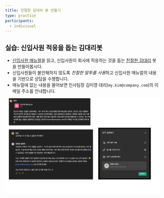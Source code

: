```yaml
---
title: 친절한 김대리 봇 만들기
type: practice
participants:
  - indivisual
---
```


## 실습: 신입사원 적응을 돕는 김대리봇

- [신입사원 매뉴얼](https://drive.google.com/file/d/1N8xgDXkxkYVYKXF9lp3AECtLzx3Syi8o/view?usp=drive_link)을 읽고, 신입사원이 회사에 적응하는 것을 돕는 [친절한 김대리](https://chat.openai.com/g/g-bEYIII6S6-cinjeolhan-gimdaeri) 봇을 만들어봅시다.
- 신입사원들이 불안해하지 않도록 *친절한 말투를 사용*하고 신입사원 매뉴얼의 내용을 기반으로 상담을 수행합니다.
- 매뉴얼에 없는 내용을 물어보면 인사팀장 김미영 대리(`my.kim@company.com`)의 이메일 주소를 안내합니다.

![](../attachments/chatgpt-miss_kim.png)